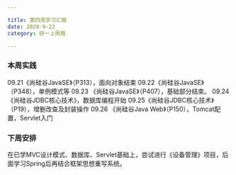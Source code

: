 ```yaml
---

title: 第四周学习汇报
date: 2020-9-22
category: 研一上周报

---
```


### 本周实践
09.21《尚硅谷JavaSE》（P313），面向对象结束
09.22《尚硅谷JavaSE》（P348），单例模式等
09.23 《尚硅谷JavaSE》（P407），基础部分结束。
09.24 《尚硅谷JDBC核心技术》，数据库编程开始
09.25《尚硅谷JDBC核心技术》（P19），增删改查及封装操作
09.26 《尚硅谷Java Web》（P150），Tomcat配置，Servlet入门

### 下周安排
在已学MVC设计模式、数据库、Servlet基础上，尝试进行《设备管理》项目，后面学习Spring后再结合框架思想重写系统。
